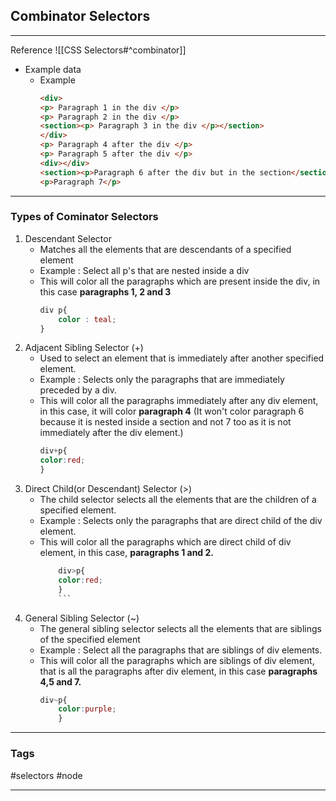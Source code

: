 ## Combinator Selectors
---
Reference 
![[CSS Selectors#^combinator]]
- Example data
	- Example
		```HTML
		<div>
		<p> Paragraph 1 in the div </p>
		<p> Paragraph 2 in the div </p>
		<section><p> Paragraph 3 in the div </p></section>
		</div>
		<p> Paragraph 4 after the div </p>
		<p> Paragraph 5 after the div </p>
		<div></div>
		<section><p>Paragraph 6 after the div but in the section</section> 	
		<p>Paragraph 7</p>
		``` 

---
### Types of Cominator Selectors
1. Descendant Selector
	- Matches all the elements that are descendants of a specified element
	- Example : Select all  p's that are nested inside a div
	- This will color all the paragraphs which are present inside the div, in this case **paragraphs
		 1, 2 and 3**
		```CSS
		div p{
			color : teal;
		}
		```
2. Adjacent Sibling Selector (+)
	- Used to select an element that is immediately after another specified element.
	- Example : Selects only the paragraphs that are immediately preceded by a div.
	- This will color all the paragraphs immediately after any div element, in this case, it will color **paragraph 4** (It won't color paragraph 6 because it is nested inside a section and not 7 too as it is not immediately after the div element.)
		```CSS
		div+p{
		color:red;
		}
		```
3. Direct Child(or Descendant) Selector (>)
	- The child selector selects all the elements that are the children of a specified element.
	- Example : Selects only the paragraphs that are direct child of the div element.
	- This will color all the paragraphs which are direct child of div element, in this case, **paragraphs 1 and 2.**
		```CSS
			div>p{
			color:red;
			}
			```
4. General Sibling Selector (~)
	- The general sibling selector selects all the elements that are siblings of the specified element 
	- Example : Select all the paragraphs that are siblings of div elements.
	- This will color all the paragraphs which are siblings of div element, that is all the paragraphs after div element, in this case **paragraphs 4,5 and 7.**
		```CSS
		div~p{
			color:purple;
			}
		```

---
### Tags
#selectors #node 

---
	
	
